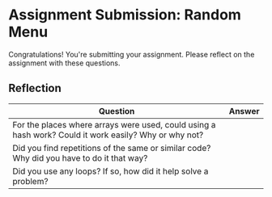 # Assignment Submission: Random Menu

Congratulations! You're submitting your assignment. Please reflect on the assignment with these questions.

## Reflection

|  Question 	|  Answer 	|
|---	|---	|
|  For the places where arrays were used, could using a hash work? Could it work easily? Why or why not?	|   	|
|  Did you find repetitions of the same or similar code?  Why did you have to do it that way?	|   	|
|  Did you use any loops? If so, how did it help solve a problem?	|   	|
